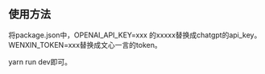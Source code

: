 ## 使用方法

将package.json中，OPENAI_API_KEY=xxx 的xxxxx替换成chatgpt的api_key。
WENXIN_TOKEN=xxx替换成文心一言的token。

yarn run dev即可。